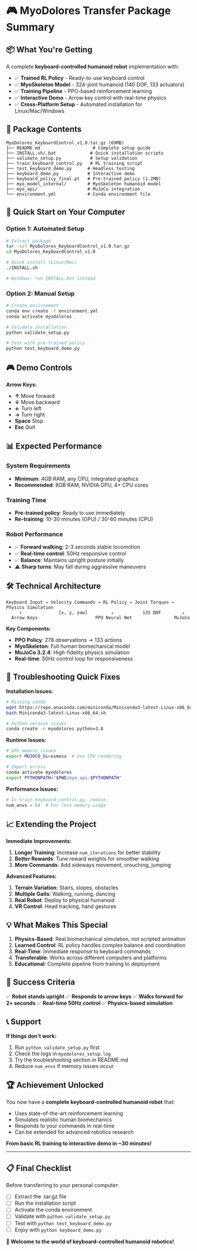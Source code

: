 # 🎮 MyoDolores Transfer Package Summary

## 📦 What You're Getting

A complete **keyboard-controlled humanoid robot** implementation with:

- ✅ **Trained RL Policy** - Ready-to-use keyboard control
- ✅ **MyoSkeleton Model** - 324-joint humanoid (140 DOF, 133 actuators)
- ✅ **Training Pipeline** - PPO-based reinforcement learning
- ✅ **Interactive Demo** - Arrow key control with real-time physics
- ✅ **Cross-Platform Setup** - Automated installation for Linux/Mac/Windows

## 📁 Package Contents

```
MyoDolores_KeyboardControl_v1.0.tar.gz (69MB)
├── README.md                    # Complete setup guide
├── INSTALL.sh/.bat             # Quick installation scripts
├── validate_setup.py           # Setup validation
├── train_keyboard_control.py   # RL training script
├── test_keyboard_demo.py      # Headless testing
├── keyboard_demo.py           # Interactive demo
├── keyboard_policy_final.pt   # Pre-trained policy (1.2MB)
├── myo_model_internal/        # MyoSkeleton humanoid model
├── myo_api/                   # MuJoCo integration
└── environment.yml            # Conda environment file
```

## 🚀 Quick Start on Your Computer

### Option 1: Automated Setup
```bash
# Extract package
tar -xzf MyoDolores_KeyboardControl_v1.0.tar.gz
cd MyoDolores_KeyboardControl_v1.0

# Quick install (Linux/Mac)
./INSTALL.sh

# Windows: run INSTALL.bat instead
```

### Option 2: Manual Setup
```bash
# Create environment
conda env create -f environment.yml
conda activate myodolores

# Validate installation
python validate_setup.py

# Test with pre-trained policy
python test_keyboard_demo.py
```

## 🎮 Demo Controls

**Arrow Keys:**
- **↑** Move forward
- **↓** Move backward
- **←** Turn left
- **→** Turn right
- **Space** Stop
- **Esc** Quit

## 📊 Expected Performance

### System Requirements
- **Minimum**: 4GB RAM, any CPU, integrated graphics
- **Recommended**: 8GB RAM, NVIDIA GPU, 4+ CPU cores

### Training Time
- **Pre-trained policy**: Ready to use immediately
- **Re-training**: 10-30 minutes (GPU) / 30-60 minutes (CPU)

### Robot Performance
- ✅ **Forward walking**: 2-3 seconds stable locomotion
- ✅ **Real-time control**: 50Hz responsive control
- ✅ **Balance**: Maintains upright posture initially
- ⚠️ **Sharp turns**: May fall during aggressive maneuvers

## 🛠️ Technical Architecture

```
Keyboard Input → Velocity Commands → RL Policy → Joint Torques → Physics Simulation
     ↑              [x, y, yaw]         ↓           133 DOF        ↓
  Arrow Keys                      PPO Neural Net                MuJoCo
```

**Key Components:**
- **PPO Policy**: 278 observations → 133 actions
- **MyoSkeleton**: Full human biomechanical model
- **MuJoCo 3.2.4**: High-fidelity physics simulation
- **Real-time**: 50Hz control loop for responsiveness

## 🔧 Troubleshooting Quick Fixes

**Installation Issues:**
```bash
# Missing conda
wget https://repo.anaconda.com/miniconda/Miniconda3-latest-Linux-x86_64.sh
bash Miniconda3-latest-Linux-x86_64.sh

# Python version issues
conda create -n myodolores python=3.8
```

**Runtime Issues:**
```bash
# GPU memory issues
export MUJOCO_GL=osmesa  # Use CPU rendering

# Import errors  
conda activate myodolores
export PYTHONPATH="$PWD/myo_api:$PYTHONPATH"
```

**Performance Issues:**
```python
# In train_keyboard_control.py, reduce:
num_envs = 64  # For less memory usage
```

## 📈 Extending the Project

**Immediate Improvements:**
1. **Longer Training**: Increase `num_iterations` for better stability
2. **Better Rewards**: Tune reward weights for smoother walking
3. **More Commands**: Add sideways movement, crouching, jumping

**Advanced Features:**
1. **Terrain Variation**: Stairs, slopes, obstacles
2. **Multiple Gaits**: Walking, running, dancing
3. **Real Robot**: Deploy to physical humanoid
4. **VR Control**: Head tracking, hand gestures

## 💡 What Makes This Special

1. **Physics-Based**: Real biomechanical simulation, not scripted animation
2. **Learned Control**: RL policy handles complex balance and coordination
3. **Real-Time**: Immediate response to keyboard commands
4. **Transferable**: Works across different computers and platforms
5. **Educational**: Complete pipeline from training to deployment

## 🎯 Success Criteria

✅ **Robot stands upright**
✅ **Responds to arrow keys** 
✅ **Walks forward for 2+ seconds**
✅ **Real-time 50Hz control**
✅ **Physics-based simulation**

## 📞 Support

**If things don't work:**
1. Run `python validate_setup.py` first
2. Check the logs in `myodolores_setup.log`
3. Try the troubleshooting section in README.md
4. Reduce `num_envs` if memory issues occur

## 🏆 Achievement Unlocked

You now have a **complete keyboard-controlled humanoid robot** that:
- Uses state-of-the-art reinforcement learning
- Simulates realistic human biomechanics  
- Responds to your commands in real-time
- Can be extended for advanced robotics research

**From basic RL training to interactive demo in ~30 minutes!**

---

## 📋 Final Checklist

Before transferring to your personal computer:

- [ ] Extract the .tar.gz file
- [ ] Run the installation script
- [ ] Activate the conda environment
- [ ] Validate with `python validate_setup.py`
- [ ] Test with `python test_keyboard_demo.py`
- [ ] Enjoy with `python keyboard_demo.py`

**🎉 Welcome to the world of keyboard-controlled humanoid robotics!**